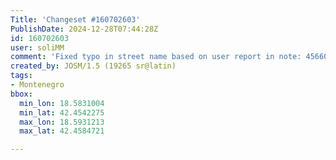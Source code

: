 ```yaml
---
Title: 'Changeset #160702603'
PublishDate: 2024-12-28T07:44:28Z
id: 160702603
user: soliMM
comment: 'Fixed typo in street name based on user report in note: 4566090'
created_by: JOSM/1.5 (19265 sr@latin)
tags:
- Montenegro
bbox:
  min_lon: 18.5831004
  min_lat: 42.4542275
  max_lon: 18.5931213
  max_lat: 42.4584721

---
```


